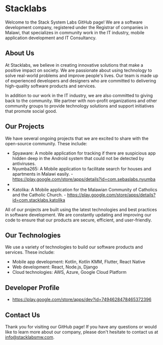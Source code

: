 # Stacklabs

Welcome to the Stack System Labs GitHub page! We are a software development company, registered under the Registrar of companies in Malawi, that specializes in community work in the IT industry, mobile application development and IT Consultancy.

## About Us
At Stacklabs, we believe in creating innovative solutions that make a positive impact on society. We are passionate about using technology to solve real-world problems and improve people's lives. Our team is made up of experienced developers and designers who are committed to delivering high-quality software products and services.

In addition to our work in the IT industry, we are also committed to giving back to the community. We partner with non-profit organizations and other community groups to provide technology solutions and support initiatives that promote social good.

## Our Projects
We have several ongoing projects that we are excited to share with the open-source community. These include:

* Spyaware: A mobile application for tracking if there are suspicious app hidden deep in the Android system that could not be detected by antiviruses.
* Nyumba265: A Mobile application to facilitate search for houses and apartments in Malawi easily. - https://play.google.com/store/apps/details?id=com.sebaslabs.nyumba
* 
* Katolika: A Mobile application for the Malawian Community of Catholics and the Catholic Church. - https://play.google.com/store/apps/details?id=com.stacklabs.katolika

All of our projects are built using the latest technologies and best practices in software development. We are constantly updating and improving our code to ensure that our products are secure, efficient, and user-friendly.

## Our Technologies
We use a variety of technologies to build our software products and services. These include:

* Mobile app development: Kotlin, Kotlin KMM, Flutter, React Native
* Web development: React, Node.js, Django
* Cloud technologies: AWS, Azure, Google Cloud Platform

## Developer Profile
* https://play.google.com/store/apps/dev?id=7494628478465372396

## Contact Us
Thank you for visiting our GitHub page! If you have any questions or would like to learn more about our company, please don't hesitate to contact us at info@stacklabsmw.com.
